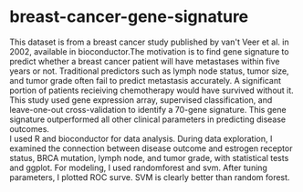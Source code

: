 # breast-cancer-gene-signature

This dataset is from a breast cancer study published by van't Veer et al. in 2002, available in bioconductor.The motivation is to find gene signature to predict whether a breast cancer patient will have metastases within five years or not. Traditional predictors such as lymph node status, tumor size, and tumor grade often fail to predict metastasis accurately. A significant portion of patients recieiving chemotherapy would have survived without it. This study used gene expression array, supervised classification, and leave-one-out cross-validation to identify a 70-gene signature. This gene signature outperformed all other clinical parameters in predicting disease outcomes.
<br>
I used R and bioconductor for data analysis. During data exploration, I examined the connection between disease outcome and estrogen receptor status, BRCA mutation, lymph node, and  tumor grade, with statistical tests and ggplot. For modeling, I used randomforest and svm. After tuning parameters, I plotted ROC surve. SVM is clearly better than random forest.
